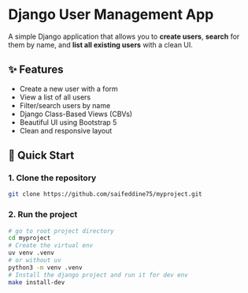 # Django User Management App

A simple Django application that allows you to **create users**, **search** for them by name, and **list all existing users** with a clean UI.

## ✨ Features

- Create a new user with a form
- View a list of all users
- Filter/search users by name
- Django Class-Based Views (CBVs)
- Beautiful UI using Bootstrap 5
- Clean and responsive layout


## 🚀 Quick Start

### 1. Clone the repository

``` bash
git clone https://github.com/saifeddine75/myproject.git
```

### 2. Run the project

``` bash
# go to root project directory
cd myproject
# Create the virtual env
uv venv .venv
# or without uv
python3 -m venv .venv
# Install the django project and run it for dev env
make install-dev
```